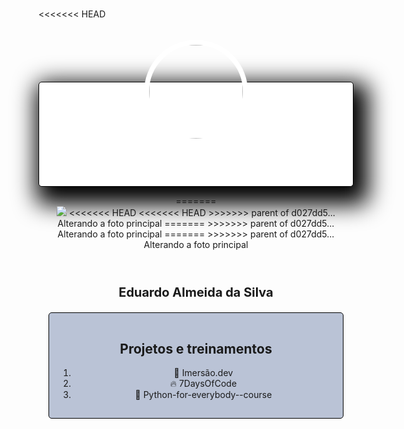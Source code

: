 # 

<<<<<<< HEAD
<section style="  -webkit-box-shadow: 10px 15px 36px 14px #000000; 
  box-shadow: 10px 15px 36px 14px #000000;
  display: block;
  margin-left: auto;
  margin-right: auto;
  max-width: 500px;
  margin-top: 100px;
  background-color: white;
  padding: 15px;
  border: 1px solid black;
  border-radius: 5px;">
  <header style="  background-image: url('https://www.imagemhost.com.br/images/2021/04/02/Noite-Estrelada.png');
  background-size: cover; 
  height: 80px;
  border-radius: 5px;">
    <img style="width: 150px;
  height: 150px;
  border-radius: 100%;
  margin-left: auto;
  margin-right: auto;
  display: block;
  transform: translateY(-50%);
  border: 8px solid white;" src="https://www.imagemhost.com.br/images/2022/11/16/272192194_10219192747360604_7598904134037721093_n.jpg" />
=======
<section>
  <header>
    <img src="https://www.imagemhost.com.br/images/2021/04/02/40671940_10211572911749476_8028463683581509632_o.jpg" />
<<<<<<< HEAD
<<<<<<< HEAD
>>>>>>> parent of d027dd5... Alterando a foto principal
=======
>>>>>>> parent of d027dd5... Alterando a foto principal
=======
>>>>>>> parent of d027dd5... Alterando a foto principal
  </header>
<h1 style="font-size: 20px;">Eduardo Almeida da Silva</h1>

<div style="border-radius: 5px;
  padding: 15px;
  border: 1px solid black;
  background-color: #bac3d6;">
  <h2>Projetos e treinamentos </h2>
  <ol>
    <li>🌌 Imersão.dev</li>
    <li>🔥 7DaysOfCode</li>
    <li>🧠 Python-for-everybody--course</li>
  </ol>
 
</div>
  
</section>